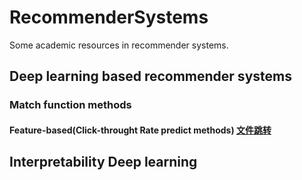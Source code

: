 # RecommenderSystems
Some academic resources in recommender systems.

## Deep learning based recommender systems
### Match function methods
#### Feature-based(Click-throught Rate predict methods) [文件跳转](https://github.com/NiuJiaJun-BUPT/RecommenderSystem/blob/master/Deep%20Learning/Matching%20Function/CTR/AA_introduction.md)
## Interpretability Deep learning
